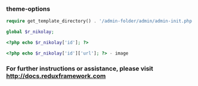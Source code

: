 ### theme-options
```php
require get_template_directory() . '/admin-folder/admin/admin-init.php';
```
```php
global $r_nikolay;
```
```php
<?php echo $r_nikolay['id']; ?>

<?php echo $r_nikolay['id']['url']; ?> - image
```



### For further instructions or assistance, please visit http://docs.reduxframework.com
